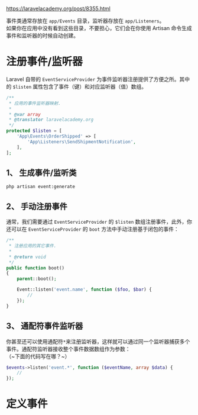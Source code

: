 https://laravelacademy.org/post/8355.html  

事件类通常存放在 `app/Events` 目录，监听器存放在 `app/Listeners`。  
如果你在应用中没有看到这些目录，不要担心，它们会在你使用 Artisan 命令生成事件和监听器的时候自动创建。  

# 注册事件/监听器
Laravel 自带的 `EventServiceProvider` 为事件监听器注册提供了方便之所。其中的 `$listen` 属性包含了事件（键）和对应监听器（值）数组。  
```php
/**
 * 应用的事件监听器映射.
 *
 * @var array
 * @translator laravelacademy.org
 */
protected $listen = [
    'App\Events\OrderShipped' => [
        'App\Listeners\SendShipmentNotification',
    ],
];
```
## 1、 生成事件/监听类
```
php artisan event:generate
```

## 2、 手动注册事件
通常，我们需要通过 `EventServiceProvider` 的 `$listen` 数组注册事件，此外，你还可以在 `EventServiceProvider` 的 `boot` 方法中手动注册基于闭包的事件：  
```php
/**
 * 注册应用的其它事件.
 *
 * @return void
 */
public function boot()
{
    parent::boot();

    Event::listen('event.name', function ($foo, $bar) {
        //
    });
}
```

## 3、 通配符事件监听器
你甚至还可以使用通配符`*`来注册监听器，这样就可以通过同一个监听器捕获多个事件。通配符监听器接收整个事件数据数组作为参数：  
（~下面的代码写在哪？~）  
```php
$events->listen('event.*', function ($eventName, array $data) {
    //
});
```

# 定义事件
